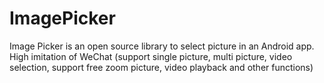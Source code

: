# ImagePicker
Image Picker is an open source library to select picture in an Android app. High imitation of WeChat (support single picture, multi picture, video selection, support free zoom picture, video playback and other functions)
